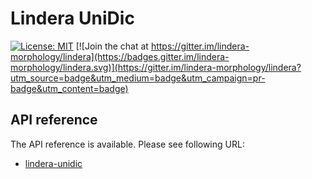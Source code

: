 # Lindera UniDic

[![License: MIT](https://img.shields.io/badge/License-MIT-yellow.svg)](https://opensource.org/licenses/MIT) [![Join the chat at https://gitter.im/lindera-morphology/lindera](https://badges.gitter.im/lindera-morphology/lindera.svg)](https://gitter.im/lindera-morphology/lindera?utm_source=badge&utm_medium=badge&utm_campaign=pr-badge&utm_content=badge)


## API reference

The API reference is available. Please see following URL:
- <a href="https://docs.rs/lindera-unidic" target="_blank">lindera-unidic</a>
